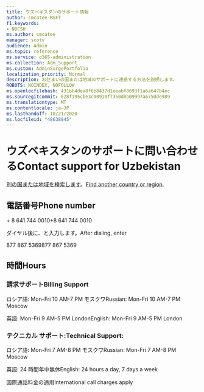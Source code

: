 ```yaml
---
title: ウズベキスタンのサポート情報
author: cmcatee-MSFT
f1.keywords:
- NOCSH
ms.author: cmcatee
manager: scotv
audience: Admin
ms.topic: reference
ms.service: o365-administration
ms.collection: Adm_Support
ms.custom: AdminSurgePortfolio
localization_priority: Normal
description: お住まいの国または地域のサポートに連絡する方法を説明します。
ROBOTS: NOINDEX, NOFOLLOW
ms.openlocfilehash: 431bb4dea8f6b8437d1eeabf8693f1a6a647b4ec
ms.sourcegitcommit: 628f195cbe3c00910f7350d8b09997a675dde989
ms.translationtype: MT
ms.contentlocale: ja-JP
ms.lasthandoff: 10/21/2020
ms.locfileid: "48638845"
---
```

# <a name="contact-support-for-uzbekistan"></a><span data-ttu-id="04974-103">ウズベキスタンのサポートに問い合わせる</span><span class="sxs-lookup"><span data-stu-id="04974-103">Contact support for Uzbekistan</span></span>

<span data-ttu-id="04974-104">[別の国または地域を検索します](../contact-support-for-business-products.md)。</span><span class="sxs-lookup"><span data-stu-id="04974-104">[Find another country or region](../contact-support-for-business-products.md).</span></span>

## <a name="phone-number"></a><span data-ttu-id="04974-105">電話番号</span><span class="sxs-lookup"><span data-stu-id="04974-105">Phone number</span></span>
<span data-ttu-id="04974-106">+ 8 641 744 0010</span><span class="sxs-lookup"><span data-stu-id="04974-106">+8 641 744 0010</span></span>

<span data-ttu-id="04974-107">ダイヤル後に、と入力します。</span><span class="sxs-lookup"><span data-stu-id="04974-107">After dialing, enter</span></span>

<span data-ttu-id="04974-108">877 867 5369</span><span class="sxs-lookup"><span data-stu-id="04974-108">877 867 5369</span></span>

## <a name="hours"></a><span data-ttu-id="04974-109">時間</span><span class="sxs-lookup"><span data-stu-id="04974-109">Hours</span></span>
### <a name="billing-support"></a><span data-ttu-id="04974-110">請求サポート</span><span class="sxs-lookup"><span data-stu-id="04974-110">Billing Support</span></span>

<span data-ttu-id="04974-111">ロシア語: Mon-Fri 10 AM-7 PM モスクワ</span><span class="sxs-lookup"><span data-stu-id="04974-111">Russian: Mon-Fri 10 AM-7 PM Moscow</span></span>

<span data-ttu-id="04974-112">英語: Mon-Fri 9 AM-5 PM London</span><span class="sxs-lookup"><span data-stu-id="04974-112">English: Mon-Fri 9 AM-5 PM London</span></span>

### <a name="technical-support"></a><span data-ttu-id="04974-113">テクニカル サポート:</span><span class="sxs-lookup"><span data-stu-id="04974-113">Technical Support:</span></span>

<span data-ttu-id="04974-114">ロシア語: Mon-Fri 7 AM-8 PM モスクワ</span><span class="sxs-lookup"><span data-stu-id="04974-114">Russian: Mon-Fri 7 AM-8 PM Moscow</span></span>

<span data-ttu-id="04974-115">英語: 24 時間年中無休</span><span class="sxs-lookup"><span data-stu-id="04974-115">English: 24 hours a day, 7 days a week</span></span>

<span data-ttu-id="04974-116">国際通話料金の適用</span><span class="sxs-lookup"><span data-stu-id="04974-116">International call charges apply</span></span>
